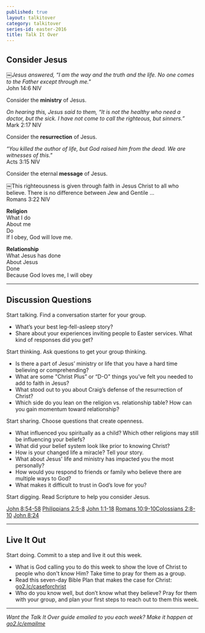 ```yaml
---
published: true
layout: talkitover
category: talkitover
series-id: easter-2016
title: Talk It Over
---
```


## Consider Jesus

￼_Jesus answered, “I am the way and the truth and the life. No one comes to the Father except through me."_  
John 14:6 NIV

Consider the **ministry** of Jesus.  

_On hearing this, Jesus said to them, “It is not the healthy who need a doctor, but the sick. I have not come to call the righteous, but sinners.”_  
Mark 2:17 NIV

Consider the **resurrection** of Jesus.  

_“You killed the author of life, but God raised him from the dead. We are witnesses of this."_  
Acts 3:15 NIV

Consider the eternal **message** of Jesus.  

￼This righteousness is given through faith in Jesus Christ to all who believe. There is no difference between Jew and Gentile ...  
Romans 3:22 NIV

**Religion**  
What I do  
About me  
Do  
If I obey, God will love me.  

**Relationship**  
What Jesus has done  
About Jesus  
Done  
Because God loves me, I will obey  

* * *

## Discussion Questions
<p class="lead">Start talking. Find a conversation starter for your group.</p> 

* What’s your best leg-fell-asleep story?
* Share about your experiences inviting people to Easter services. What kind of responses did you get?

<p class="lead">Start thinking. Ask questions to get your group thinking.</p> 

* Is there a part of Jesus’ ministry or life that you have a hard time believing or comprehending?
* What are some "Christ Plus” or “D-O" things you’ve felt you needed to add to faith in Jesus?
* What stood out to you about Craig’s defense of the resurrection of Christ?
* Which side do you lean on the religion vs. relationship table? How can you gain momentum toward relationship?
 
<p class="lead">Start sharing. Choose questions that create openness.</p> 

* What influenced you spiritually as a child? Which other religions may still be influencing your beliefs?
* What did your belief system look like prior to knowing Christ?
* How is your changed life a miracle? Tell your story.
* What about Jesus' life and ministry has impacted you the most personally?
* How would you respond to friends or family who believe there are multiple ways to God?
* What makes it difficult to trust in God’s love for you?

<p class="lead">Start digging. Read Scripture to help you consider Jesus.</p> 

[John 8:54-58](https://www.bible.com/bible/111/joh.8.54-58.niv) [Philippians 2:5-8](https://www.bible.com/bible/111/php.2.5-8.niv) [John 1:1-18](https://www.bible.com/bible/111/joh.1.1-18.niv) [Romans 10:9-10](https://www.bible.com/bible/111/rom.10.9-10.niv)[Colossians 2:8-10](https://www.bible.com/bible/111/col.2.8-10.niv) [John 8:24](https://www.bible.com/bible/111/joh.8.24.niv)

* * *

## Live It Out
<p class="lead">Start doing. Commit to a step and live it out this week.</p>

* What is God calling you to do this week to show the love of Christ to people who don't know Him? Take time to pray for them as a group.
* Read this seven-day Bible Plan that makes the case for Christ: [go2.lc/caseforchrist](https://www.bible.com/reading-plans/1013-case-for-christ-reading-plan)
* Who do you know well, but don’t know what they believe? Pray for them with your group, and plan your first steps to reach out to them this week.

* * *

_Want the Talk It Over guide emailed to you each week? Make it happen at [go2.lc/emailme](/talkitover)_
